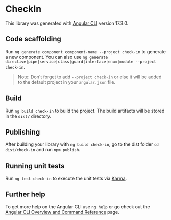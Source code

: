 # CheckIn

This library was generated with [Angular CLI](https://github.com/angular/angular-cli) version 17.3.0.

## Code scaffolding

Run `ng generate component component-name --project check-in` to generate a new component. You can also use `ng generate directive|pipe|service|class|guard|interface|enum|module --project check-in`.
> Note: Don't forget to add `--project check-in` or else it will be added to the default project in your `angular.json` file. 

## Build

Run `ng build check-in` to build the project. The build artifacts will be stored in the `dist/` directory.

## Publishing

After building your library with `ng build check-in`, go to the dist folder `cd dist/check-in` and run `npm publish`.

## Running unit tests

Run `ng test check-in` to execute the unit tests via [Karma](https://karma-runner.github.io).

## Further help

To get more help on the Angular CLI use `ng help` or go check out the [Angular CLI Overview and Command Reference](https://angular.io/cli) page.
